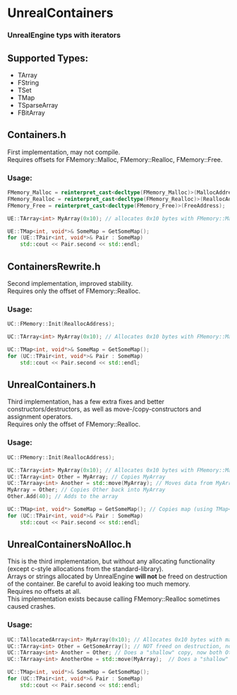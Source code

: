 # UnrealContainers
### UnrealEngine typs with iterators

## Supported Types:
- TArray
- FString
- TSet
- TMap
- TSparseArray
- FBitArray

## Containers.h
First implementation, may not compile. \
Requires offsets for FMemory::Malloc, FMemory::Realloc, FMemory::Free.
### Usage:
```c++
FMemory_Malloc = reinterpret_cast<decltype(FMemory_Malloc)>(MallocAddress);
FMemory_Realloc = reinterpret_cast<decltype(FMemory_Realloc)>(ReallocAddress);
FMemory_Free = reinterpret_cast<decltype(FMemory_Free)>(FreeAddress);

UE::TArray<int> MyArray(0x10); // allocates 0x10 bytes with FMemory::Malloc

UE::TMap<int, void*>& SomeMap = GetSomeMap();
for (UE::TPair<int, void*>& Pair : SomeMap)
    std::cout << Pair.second << std::endl;
```

## ContainersRewrite.h
Second implementation, improved stability. \
Requires only the offset of FMemory::Realloc.
### Usage:
```c++
UC::FMemory::Init(ReallocAddress);

UC::TArray<int> MyArray(0x10); // Allocates 0x10 bytes with FMemory::Malloc (freed on destruction)

UC::TMap<int, void*>& SomeMap = GetSomeMap();
for (UC::TPair<int, void*>& Pair : SomeMap)
    std::cout << Pair.second << std::endl;
```

## UnrealContainers.h
Third implementation, has a few extra fixes and better constructors/destructors, as well as move-/copy-constructors and assignment operators. \
Requires only the offset of FMemory::Realloc.
### Usage:
```c++
UC::FMemory::Init(ReallocAddress);

UC::TArray<int> MyArray(0x10); // Allocates 0x10 bytes with FMemory::Malloc (freed on destruction)
UC::TArray<int> Other = MyArray; // Copies MyArray
UC::TArraay<int> Another = std::move(MyArray); // Moves data from MyArray, leaving it empty
MyArray = Other; // Copies Other back into MyArray
Other.Add(40); // Adds to the array

UC::TMap<int, void*> SomeMap = GetSomeMap(); // Copies map (using TMap<..>& is still advised)
for (UC::TPair<int, void*>& Pair : SomeMap)
    std::cout << Pair.second << std::endl;
```

## UnrealContainersNoAlloc.h
This is the third implementation, but without any allocating functionality (except c-style allocations from the standard-library). \
Arrays or strings allocated by UnrealEngine **will not** be freed on destruction of the container. Be careful to avoid leaking too much memory. \
Requires no offsets at all. \
This implementation exists because calling FMemory::Realloc sometimes caused crashes.

### Usage:
```c++
UC::TAllocatedArray<int> MyArray(0x10); // Allocates 0x10 bytes with malloc from the c-stdlib (freed on destruction)
UC::TArray<int> Other = GetSomeArray(); // NOT freed on destruction, no FMemory function to free the block
UC::TArraay<int> Another = Other; // Does a "shallow" copy, now both Other and Another share the same buffer (bad)
UC::TArraay<int> AnotherOne = std::move(MyArray);  // Does a "shallow" copy, now both Other, Another and AnotherOne share the same buffer (bad)

UC::TMap<int, void*>& SomeMap = GetSomeMap();
for (UC::TPair<int, void*>& Pair : SomeMap)
    std::cout << Pair.second << std::endl;
```
